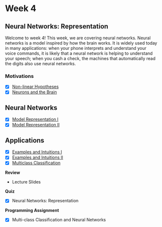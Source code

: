 # Week 4

## Neural Networks: Representation ##

Welcome to week 4! This week, we are covering neural networks. Neural networks is a model inspired by how the brain works. It is widely used today in many applications: when your phone interprets and understand your voice commands, it is likely that a neural network is helping to understand your speech; when you cash a check, the machines that automatically read the digits also use neural networks.

### Motivations ###
- [x] [Non-linear Hypotheses](https://www.youtube.com/watch?v=1ZhtwInuOD0&index=43&list=PLLssT5z_DsK-h9vYZkQkYNWcItqhlRJLN)
- [x] [Neurons and the Brain](https://www.youtube.com/watch?v=m3U1_Zv4_Ik&index=44&list=PLLssT5z_DsK-h9vYZkQkYNWcItqhlRJLN)

## Neural Networks ##
- [x] [Model Representation I](https://www.youtube.com/watch?v=EVeqrPGfuCY&index=45&list=PLLssT5z_DsK-h9vYZkQkYNWcItqhlRJLN)
- [x] [Model Representation II](https://www.youtube.com/watch?v=iPNN805konI&index=46&list=PLLssT5z_DsK-h9vYZkQkYNWcItqhlRJLN)

## Applications ##
- [x] [Examples and Intuitions I](https://www.youtube.com/watch?v=0a19YIQgRL4&index=47&list=PLLssT5z_DsK-h9vYZkQkYNWcItqhlRJLN)
- [x] [Examples and Intuitions II](https://www.youtube.com/watch?v=0i9OhkbfNwE&list=PLLssT5z_DsK-h9vYZkQkYNWcItqhlRJLN&index=48)
- [x] [Multiclass Classification](https://www.youtube.com/watch?v=gAKQOZ5zIWg&list=PLLssT5z_DsK-h9vYZkQkYNWcItqhlRJLN&index=49)

**Review**
- Lecture Slides

**Quiz**
- [x] Neural Networks: Representation

**Programming Assignment**
- [x] Multi-class Classification and Neural Networks
